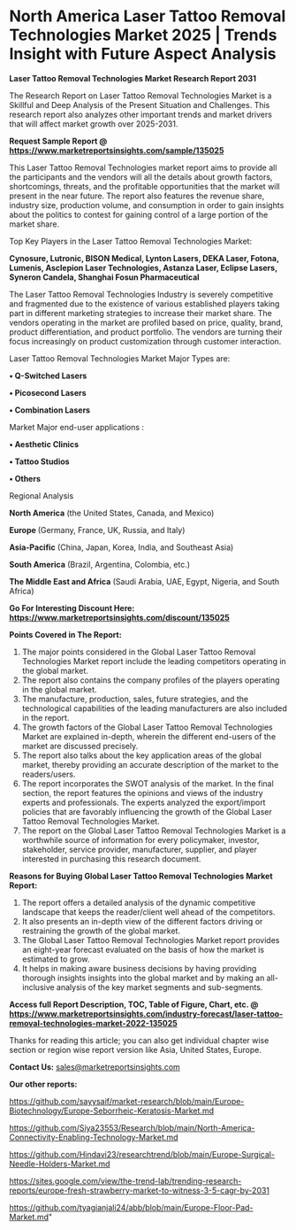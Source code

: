 # North America Laser Tattoo Removal Technologies Market 2025 | Trends Insight with Future Aspect Analysis

<strong>Laser Tattoo Removal Technologies Market Research Report 2031</strong>

The Research Report on Laser Tattoo Removal Technologies Market is a Skillful and Deep Analysis of the Present Situation and Challenges. This research report also analyzes other important trends and market drivers that will affect market growth over 2025-2031.

<strong>Request Sample Report @ <a href=https://www.marketreportsinsights.com/sample/135025>https://www.marketreportsinsights.com/sample/135025</a></strong>

This Laser Tattoo Removal Technologies market report aims to provide all the participants and the vendors will all the details about growth factors, shortcomings, threats, and the profitable opportunities that the market will present in the near future. The report also features the revenue share, industry size, production volume, and consumption in order to gain insights about the politics to contest for gaining control of a large portion of the market share.

Top Key Players in the Laser Tattoo Removal Technologies Market:

<strong>Cynosure, Lutronic, BISON Medical, Lynton Lasers, DEKA Laser, Fotona, Lumenis, Asclepion Laser Technologies, Astanza Laser, Eclipse Lasers, Syneron Candela, Shanghai Fosun Pharmaceutical</strong>

The Laser Tattoo Removal Technologies Industry is severely competitive and fragmented due to the existence of various established players taking part in different marketing strategies to increase their market share. The vendors operating in the market are profiled based on price, quality, brand, product differentiation, and product portfolio. The vendors are turning their focus increasingly on product customization through customer interaction.

Laser Tattoo Removal Technologies Market Major Types are:

<strong>• Q-Switched Lasers

• Picosecond Lasers

• Combination Lasers</strong>

Market Major end-user applications :

<strong>• Aesthetic Clinics

• Tattoo Studios

• Others</strong>

Regional Analysis

</u><strong><b>North America</b></strong> (the United States, Canada, and Mexico)

<strong><b>Europe </b></strong>(Germany, France, UK, Russia, and Italy)

<strong><b>Asia-Pacific</b></strong> (China, Japan, Korea, India, and Southeast Asia)

<strong><b>South America</b></strong> (Brazil, Argentina, Colombia, etc.)

<strong><b>The Middle East and Africa</b></strong> (Saudi Arabia, UAE, Egypt, Nigeria, and South Africa)

<strong>Go For Interesting Discount Here: <a href=https://www.marketreportsinsights.com/discount/135025>https://www.marketreportsinsights.com/discount/135025</a></strong>

<strong>Points Covered in The Report:</strong>
<ol>
  <li>The major points considered in the Global Laser Tattoo Removal Technologies Market report include the leading competitors operating in the global market.</li>
  <li>The report also contains the company profiles of the players operating in the global market.</li>
  <li>The manufacture, production, sales, future strategies, and the technological capabilities of the leading manufacturers are also included in the report.</li>
  <li>The growth factors of the Global Laser Tattoo Removal Technologies Market are explained in-depth, wherein the different end-users of the market are discussed precisely.</li>
  <li>The report also talks about the key application areas of the global market, thereby providing an accurate description of the market to the readers/users.</li>
  <li>The report incorporates the SWOT analysis of the market. In the final section, the report features the opinions and views of the industry experts and professionals. The experts analyzed the export/import policies that are favorably influencing the growth of the Global Laser Tattoo Removal Technologies Market.</li>
  <li>The report on the Global Laser Tattoo Removal Technologies Market is a worthwhile source of information for every policymaker, investor, stakeholder, service provider, manufacturer, supplier, and player interested in purchasing this research document.</li>
</ol>
<strong>Reasons for Buying Global Laser Tattoo Removal Technologies Market Report:</strong>

<ol>
  <li>The report offers a detailed analysis of the dynamic competitive landscape that keeps the reader/client well ahead of the competitors.</li>
  <li>It also presents an in-depth view of the different factors driving or restraining the growth of the global market.</li>
  <li>The Global Laser Tattoo Removal Technologies Market report provides an eight-year forecast evaluated on the basis of how the market is estimated to grow.</li>
  <li>It helps in making aware business decisions by having providing thorough insights insights into the global market and by making an all-inclusive analysis of the key market segments and sub-segments.</li>
</ol>
<strong>Access full Report Description, TOC, Table of Figure, Chart, etc. @ <a href=https://www.marketreportsinsights.com/industry-forecast/laser-tattoo-removal-technologies-market-2022-135025>https://www.marketreportsinsights.com/industry-forecast/laser-tattoo-removal-technologies-market-2022-135025</a></strong>


Thanks for reading this article; you can also get individual chapter wise section or region wise report version like Asia, United States, Europe.

<strong>Contact Us:</strong>
sales@marketreportsinsights.com

<strong>Our other reports:</strong>

<a href=https://github.com/sayysaif/market-research/blob/main/Europe-Biotechnology/Europe-Seborrheic-Keratosis-Market.md>https://github.com/sayysaif/market-research/blob/main/Europe-Biotechnology/Europe-Seborrheic-Keratosis-Market.md</a>

<a href=https://github.com/Siya23553/Research/blob/main/North-America-Connectivity-Enabling-Technology-Market.md>https://github.com/Siya23553/Research/blob/main/North-America-Connectivity-Enabling-Technology-Market.md</a>

<a href=https://github.com/Hindavi23/researchtrend/blob/main/Europe-Surgical-Needle-Holders-Market.md>https://github.com/Hindavi23/researchtrend/blob/main/Europe-Surgical-Needle-Holders-Market.md</a>

<a href=https://sites.google.com/view/the-trend-lab/trending-research-reports/europe-fresh-strawberry-market-to-witness-3-5-cagr-by-2031>https://sites.google.com/view/the-trend-lab/trending-research-reports/europe-fresh-strawberry-market-to-witness-3-5-cagr-by-2031</a>

<a href=https://github.com/tyagianjali24/abb/blob/main/Europe-Floor-Pad-Market.md>https://github.com/tyagianjali24/abb/blob/main/Europe-Floor-Pad-Market.md</a>"
